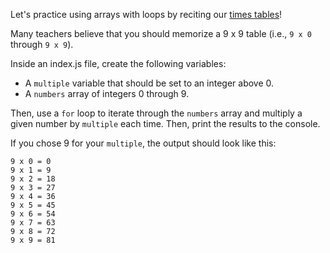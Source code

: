 Let's practice using arrays with loops by reciting our [times tables](https://en.wikipedia.org/wiki/Multiplication_table)!

Many teachers believe that you should memorize a 9 x 9 table (i.e., ``9 x 0`` through ``9 x 9``).

Inside an index.js file, create the following variables:

- A ``multiple`` variable that should be set to an integer above 0.
- A ``numbers`` array of integers 0 through 9.

Then, use a ``for`` loop to iterate through the ``numbers`` array and multiply a given number by ``multiple`` each time. Then, print the results to the console.

If you chose 9 for your ``multiple``, the output should look like this:
```
9 x 0 = 0
9 x 1 = 9
9 x 2 = 18
9 x 3 = 27
9 x 4 = 36
9 x 5 = 45
9 x 6 = 54
9 x 7 = 63
9 x 8 = 72
9 x 9 = 81
```
